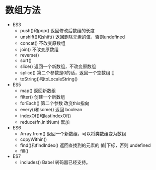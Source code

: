 # 数组方法
- ES3
    - push()和pop()  返回修改后数组的长度
    - unshift()和shift()  返回删除元素的值，否则undefined
    - concat()  不改变原数组
    - join()  不改变原数组
    - reverse()
    - sort()
    - slice()  返回一个新数组，不改变原数组
    - splice()  第二个参数是0的话，返回一个空数组 [] 
    - toString()和toLocaleString() 
- ES5
    - map() 返回新数组
    - filter() 创建一个新数组
    - forEach() 第二个参数 改变this指向
    - every()和some() 返回 boolean
    - indexOf()和lastIndexOf()
    - reduce(fn,initNum) 累加
- ES6
    - Array.from() 返回一个新数组，可以将类数组变为数组
    - copyWithin()
    - find()和findIndex() 返回查找到的元素的 值|下标，否则 undefined
    - fill()
- ES7
    - includes() Babel 转码器已经支持。
